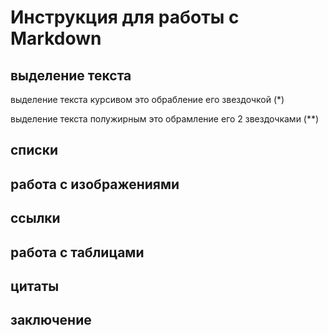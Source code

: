 # Инструкция для работы с Markdown

## выделение текста
выделение текста курсивом это обрабление его звездочкой (*)

выделение текста полужирным это обрамление его 2 звездочками (**)
## списки

## работа с изображениями

## ссылки

## работа с таблицами

## цитаты

## заключение

